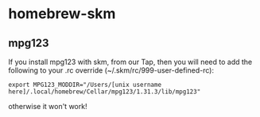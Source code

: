 # homebrew-skm

## mpg123
If you install mpg123 with skm, from our Tap, then you will need to add the following to your .rc override (~/.skm/rc/999-user-defined-rc):
```
export MPG123_MODDIR="/Users/[unix username here]/.local/homebrew/Cellar/mpg123/1.31.3/lib/mpg123"
```
otherwise it won't work!

